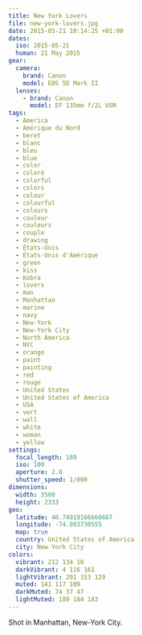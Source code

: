 ```yaml
---
title: New York Lovers
file: new-york-lovers.jpg
date: 2015-05-21 10:14:25 +01:00
dates:
  iso: 2015-05-21
  human: 21 May 2015
gear:
  camera:
    brand: Canon
    model: EOS 5D Mark II
  lenses:
    - brand: Canon
      model: EF 135mm f/2L USM
tags:
  - America
  - Amérique du Nord
  - beret
  - blanc
  - bleu
  - blue
  - color
  - coloré
  - colorful
  - colors
  - colour
  - colourful
  - colours
  - couleur
  - couleurs
  - couple
  - drawing
  - États-Unis
  - États-Unis d'Amérique
  - green
  - kiss
  - Kobra
  - lovers
  - man
  - Manhattan
  - marine
  - navy
  - New-York
  - New-York City
  - North America
  - NYC
  - orange
  - paint
  - painting
  - red
  - rouge
  - United States
  - United States of America
  - USA
  - vert
  - wall
  - white
  - woman
  - yellow
settings:
  focal_length: 189
  iso: 100
  aperture: 2.8
  shutter_speed: 1/800
dimensions:
  width: 3500
  height: 2333
geo:
  latitude: 40.74919166666667
  longitude: -74.003730555
  map: true
  country: United States of America
  city: New York City
colors:
  vibrant: 212 134 10
  darkVibrant: 4 116 161
  lightVibrant: 201 153 129
  muted: 141 117 109
  darkMuted: 74 37 47
  lightMuted: 189 184 183
---
```


Shot in Manhattan, New-York City.
